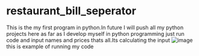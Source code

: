# restaurant_bill_seperator
This is the my first program in python.In future I will push all my python projects here as far as I develop myself in python programming
just run code and input names and prices thats all.Its calculating the input
![image](https://user-images.githubusercontent.com/44650808/113458873-12c3a300-9414-11eb-8c01-8cef0027e74d.png)
this is example of running my code
